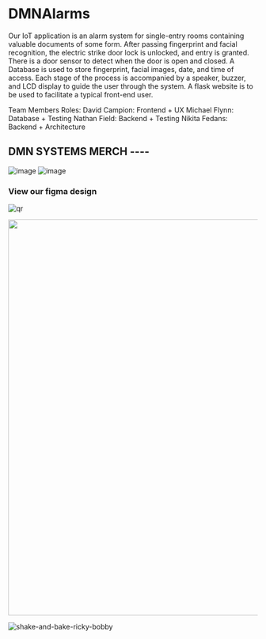 # DMNAlarms

Our IoT application is an alarm system for single-entry rooms containing valuable documents of some form. After passing fingerprint and facial recognition, the electric strike door lock is unlocked, and entry is granted. There is a door sensor to detect when the door is open and closed. A Database is used to store fingerprint, facial images, date, and time of access. Each stage of the process is accompanied by a speaker, buzzer, and LCD display to guide the user through the system. A flask website is to be used to facilitate a typical front-end user.

Team Members Roles:
David Campion: Frontend + UX
Michael Flynn: Database + Testing
Nathan Field: Backend + Testing
Nikita Fedans: Backend + Architecture

## DMN SYSTEMS MERCH ---- 
![image](https://user-images.githubusercontent.com/92158849/197026688-d69ecb28-ecb7-4c94-bab0-db62839267d8.png)
![image](https://user-images.githubusercontent.com/92158849/197026716-1d6d5b80-28f9-4326-8c79-c4c2513e6bfd.png)

### View our figma design
![qr](https://user-images.githubusercontent.com/92158849/196928241-ce39f82f-f61a-495d-b705-b29b1a206641.png)



<img src="https://user-images.githubusercontent.com/92158821/196925554-96618cda-3177-464b-b860-8b97d5b9e615.png" width="800px">




 ![shake-and-bake-ricky-bobby](https://user-images.githubusercontent.com/92158849/159341385-9904389c-ab90-4457-977c-fbff50b99984.gif)
